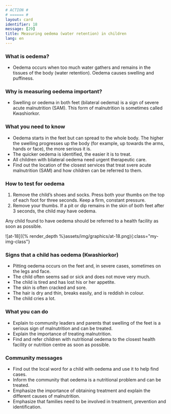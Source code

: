```yaml
---
# ACTION #
# ====== #
layout: card
identifier: 18
message: [29]
title: Measuring oedema (water retention) in children
lang: en
---
```


### What is oedema? 

- Oedema occurs when too much water gathers and remains in the tissues of the body (water retention). Oedema causes swelling and puffiness. 

### Why is measuring oedema important? 

- Swelling or oedema in both feet (bilateral oedema) is a sign of severe acute malnutrition (SAM). This form of malnutrition is sometimes called Kwashiorkor.

### What you need to know

- Oedema starts in the feet but can spread to the whole body. The higher the swelling progresses up the body (for example, up towards the arms, hands or face), the more serious it is. 
-	The quicker oedema is identified, the easier it is to treat.
-	All children with bilateral oedema need urgent therapeutic care.
- Find out the location of the closest services that treat svere acute malnutrition (SAM) and how children can be referred to them.

### How to test for oedema 

1. Remove the child’s shoes and socks. Press both your thumbs on the top of each foot for three seconds. Keep a firm, constant pressure.
2. Remove your thumbs. If a pit or dip remains in the skin of both feet after 3 seconds, the child may have oedema. 

Any child found to have oedema should be referred to a health facility as soon as possible.

![at-18]({% render_depth %}assets/img/graphics/at-18.png){:class="my-img-class"}
 	 
### Signs that a child has oedema (Kwashiorkor)

-	Pitting oedema occurs on the feet and, in severe cases, sometimes on the legs and face.
-	The child often seems sad or sick and does not move very much.
-	The child is tired and has lost his or her appetite.
-	The skin is often cracked and sore.
-	The hair is dry and thin, breaks easily, and is reddish in colour.
-	The child cries a lot.

### What you can do 

- Explain to community leaders and parents that swelling of the feet is a serious sign of malnutrition and can be treated.
- Explain the importance of treating malnutrition.
- Find and refer children with nutritional oedema to the closest health facility or nutrition centre as soon as possible.

### Community messages
-	Find out the local word for a child with oedema and use it to help find cases.
-	Inform the community that oedema is a nutritional problem and can be treated.
-	Emphasize the importance of obtaining treatment and explain the different causes of malnutrition.
-	Emphasize that families need to be involved in treatment, prevention and identification.
